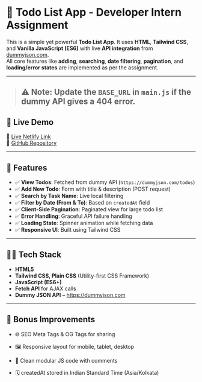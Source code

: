 # 📝 Todo List App - Developer Intern Assignment

This is a simple yet powerful **Todo List App**. It uses **HTML**, **Tailwind CSS**, and **Vanilla JavaScript (ES6)** with live **API integration** from [dummyjson.com](https://dummyjson.com).  
All core features like **adding**, **searching**, **date filtering**, **pagination**, and **loading/error states** are implemented as per the assignment.

---

>## ⚠️ **Note:** Update the `BASE_URL` in `main.js` if the dummy API gives a 404 error.

## 🚀 Live Demo

🔗 [Live Netlify Link](https://todo-list-170.netlify.app)  
🔗 [GitHub Repository](https://github.com/Harshit-HK/Todo-List-API)

---

## 📌 Features

- ✅ **View Todos**: Fetched from dummy API (`https://dummyjson.com/todos`)
- ✅ **Add New Todo**: Form with title & description (POST request)
- ✅ **Search by Task Name**: Live local filtering
- ✅ **Filter by Date (From & To)**: Based on `createdAt` field
- ✅ **Client-Side Pagination**: Paginated view for large todo list
- ✅ **Error Handling**: Graceful API failure handling
- ✅ **Loading State**: Spinner animation while fetching data
- ✅ **Responsive UI**: Built using Tailwind CSS

---

## 🧑‍💻 Tech Stack

- **HTML5**
- **Tailwind CSS, Plain CSS** (Utility-first CSS Framework)
- **JavaScript (ES6+)**
- **Fetch API** for AJAX calls
- **Dummy JSON API** – https://dummyjson.com

---

## 🎁 Bonus Improvements
- 🌐 SEO Meta Tags & OG Tags for sharing

- 🖼️ Responsive layout for mobile, tablet, desktop

- 🧠 Clean modular JS code with comments

- 🗓️ createdAt stored in Indian Standard Time (Asia/Kolkata)